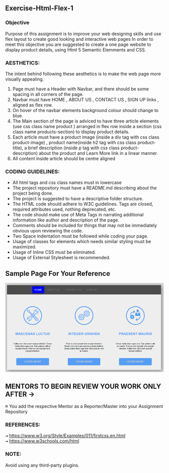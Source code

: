 ## Exercise-Html-Flex-1

### Objective 
Purpose of this assignment is to improve your web designing skills and use flex layout to create good looking and interactive  web pages
In order to meet this objective you are suggested to create a one page website to display product details, using Html 5 Semantic Elemments and CSS.

### AESTHETICS:
The intent behind following these aesthetics is to make the web page more visually appealing.

1. Page must have a Header with Navbar, and there should be some spacing in all corners of the page.
2. Navbar must have HOME , ABOUT US , CONTACT US , SIGN UP links , aligned as flex row.
3. On hover of the navbar elements background colour should change to blue.
4. The Main section of the page is adviced to have three  article elements (use css class name product ) arranged in flex row inside a section (css class name products-section) to display product details.
5. Each article must have a product image (inside a div tag with css class product-image) , product name(inside h2 tag with css class product-title), a brief description (inside p tag with css class product-description) about the product and  Learn More link in a linear manner.
6. All content inside article should be centre aligned
 
### CODING GUIDELINES:

 - All html tags and css class names must in lowercase
 - The project repository must have a README.md describing about the project being done.
 - The project is suggested to have a descriptive folder structure.
 - The HTML code should adhere to W3C guidelines. Tags are closed, required attributes used, nothing deprecated, etc.
 - The code should make use of Meta Tags in narrating additional information like author and description of the page.
 - Comments should be included for things that may not be immediately obvious upon reviewing the code.
 - Two Space indentation must be followed while coding your page.
 - Usage of classes for elements which needs similar styling must be maximized.
 - Usage of Inline CSS must be eliminated.
 - Usage of External Stylesheet is recommended.
 
 
## Sample Page For Your Reference
![Image description](./images/screen.png "Title is optional")
## MENTORS TO BEGIN REVIEW YOUR WORK ONLY AFTER ->

<kbd>⌘</kbd> You add the respective Mentor as a Reporter/Master into your Assignment Repository


### REFERENCES:

<kbd>⇥</kbd> https://www.w3.org/Style/Examples/011/firstcss.en.html  
<kbd>⇥</kbd> https://www.w3schools.com/html

### NOTE:
Avoid using any third-party plugins.
